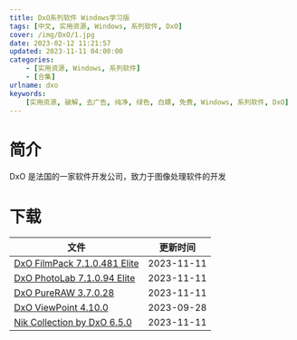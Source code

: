 ```yaml
---
title: DxO系列软件 Windows学习版
tags: [中文, 实用资源, Windows, 系列软件, DxO]
cover: /img/DxO/1.jpg
date: 2023-02-12 11:21:57
updated: 2023-11-11 04:00:00
categories:
    - [实用资源, Windows, 系列软件]
    - [合集]
urlname: dxo
keywords:
    [实用资源, 破解, 去广告, 纯净, 绿色, 白嫖, 免费, Windows, 系列软件, DxO]
---
```


# 简介

DxO 是法国的一家软件开发公司，致力于图像处理软件的开发

# 下载

| 文件                                                                                    | 更新时间   |
| --------------------------------------------------------------------------------------- | ---------- |
| [DxO FilmPack 7.1.0.481 Elite](/download/index.html?f=DxO-FilmPack-7.1.0.481-Elite.zip) | 2023-11-11 |
| [DxO PhotoLab 7.1.0.94 Elite](/download/index.html?f=DxO-PhotoLab-7.1.0.94-Elite.zip)   | 2023-11-11 |
| [DxO PureRAW 3.7.0.28](/download/index.html?f=DxO-PureRAW-3.7.0.28.zip)                 | 2023-11-11 |
| [DxO ViewPoint 4.10.0](/download/index.html?f=DxO-ViewPoint-4.10.0-Build-250.zip)       | 2023-09-28 |
| [Nik Collection by DxO 6.5.0](/download/index.html?f=Nik-Collection-by-DxO-6.5.0.zip)   | 2023-11-11 |
